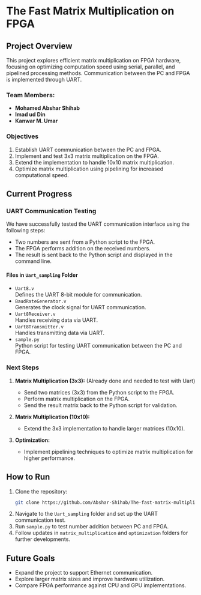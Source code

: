 # The Fast Matrix Multiplication on FPGA

## Project Overview

This project explores efficient matrix multiplication on FPGA hardware, focusing on optimizing computation speed using serial, parallel, and pipelined processing methods. Communication between the PC and FPGA is implemented through UART.

### Team Members:
- **Mohamed Abshar Shihab**
- **Imad ud Din**
- **Kanwar M. Umar**

### Objectives
1. Establish UART communication between the PC and FPGA.
2. Implement and test 3x3 matrix multiplication on the FPGA.
3. Extend the implementation to handle 10x10 matrix multiplication.
4. Optimize matrix multiplication using pipelining for increased computational speed.

## Current Progress

### UART Communication Testing
We have successfully tested the UART communication interface using the following steps:
- Two numbers are sent from a Python script to the FPGA.
- The FPGA performs addition on the received numbers.
- The result is sent back to the Python script and displayed in the command line.

#### Files in `Uart_sampling` Folder
- `Uart8.v`  
  Defines the UART 8-bit module for communication.
- `BaudRateGenerator.v`  
  Generates the clock signal for UART communication.
- `Uart8Receiver.v`  
  Handles receiving data via UART.
- `Uart8Transmitter.v`  
  Handles transmitting data via UART.
- `sample.py`  
  Python script for testing UART communication between the PC and FPGA.

### Next Steps
1. **Matrix Multiplication (3x3):** (Already done and needed to test with Uart)
   - Send two matrices (3x3) from the Python script to the FPGA.
   - Perform matrix multiplication on the FPGA.
   - Send the result matrix back to the Python script for validation.

2. **Matrix Multiplication (10x10):**
   - Extend the 3x3 implementation to handle larger matrices (10x10).

3. **Optimization:**
   - Implement pipelining techniques to optimize matrix multiplication for higher performance.


## How to Run
1. Clone the repository:
   ```bash
   git clone https://github.com/Abshar-Shihab/The-fast-matrix-multiplication-on-fpga.git
   ```
2. Navigate to the `Uart_sampling` folder and set up the UART communication test.
3. Run `sample.py` to test number addition between PC and FPGA.
4. Follow updates in `matrix_multiplication` and `optimization` folders for further developments.

## Future Goals
- Expand the project to support Ethernet communication.
- Explore larger matrix sizes and improve hardware utilization.
- Compare FPGA performance against CPU and GPU implementations.

